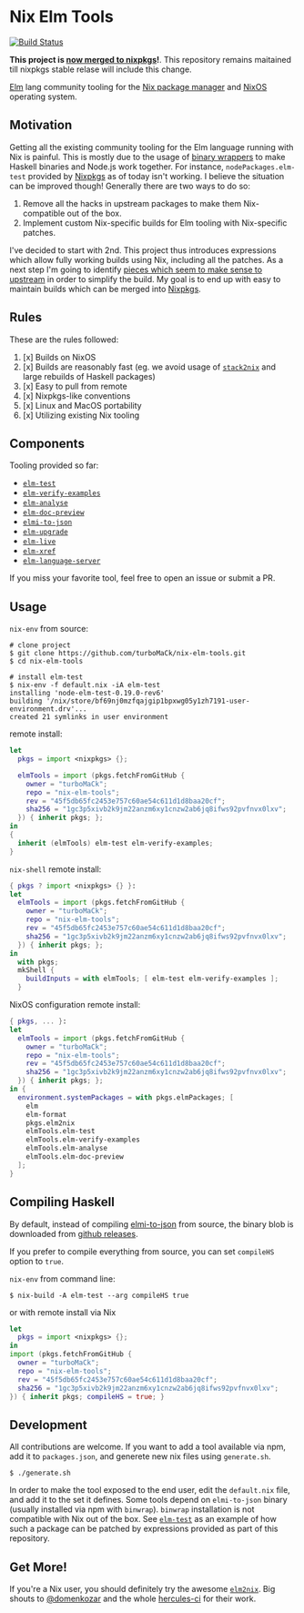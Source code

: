 # Nix Elm Tools

[![Build Status](https://travis-ci.org/turboMaCk/nix-elm-tools.svg?branch=master)](https://travis-ci.org/turboMaCk/nix-elm-tools)

**This project is [now merged to nixpkgs](https://github.com/NixOS/nixpkgs/pull/63477)!**.
This repository remains maitained till nixpkgs stable relase will include this change.

[Elm](https://elm-lang.org/) lang community tooling
for the [Nix package manager](https://nixos.org/nix/) and [NixOS](http://nixos.org)
operating system.

## Motivation

Getting all the existing community tooling for the Elm language running with Nix is painful.
This is mostly due to the usage of [binary wrappers](https://github.com/avh4/binwrap) to make
Haskell binaries and Node.js work together. For instance, `nodePackages.elm-test`
provided by [Nixpkgs](https://github.com/OS/nixpkgs) as of today
isn't working. I believe the situation can be improved though!
Generally there are two ways to do so:

1. Remove all the hacks in upstream packages to make them Nix-compatible out of the box.
2. Implement custom Nix-specific builds for Elm tooling with Nix-specific patches.

I've decided to start with 2nd. This project thus introduces expressions which
allow fully working builds using Nix, including all the patches.
As a next step I'm going to identify [pieces which seem to make sense to upstream](https://github.com/stoeffel/elmi-to-json/pull/28)
in order to simplify the build. My goal is to end up with easy to maintain builds which
can be merged into [Nixpkgs](https://github.com/nixOS/nixpkgs/).

## Rules

These are the rules followed:

1. [x] Builds on NixOS
2. [x] Builds are reasonably fast (eg. we avoid usage of [`stack2nix`](https://github.com/input-output-hk/stack2nix) and large rebuilds of Haskell packages)
3. [x] Easy to pull from remote
4. [x] Nixpkgs-like conventions
5. [x] Linux and MacOS portability
6. [x] Utilizing existing Nix tooling

## Components

Tooling provided so far:

- [`elm-test`](https://github.com/rtfeldman/node-test-runner)
- [`elm-verify-examples`](https://github.com/stoeffel/elm-verify-examples)
- [`elm-analyse`](https://github.com/stil4m/elm-analyse)
- [`elm-doc-preview`](https://github.com/dmy/elm-doc-preview)
- [`elmi-to-json`](https://github.com/stoeffel/elmi-to-json)
- [`elm-upgrade`](https://github.com/avh4/elm-upgrade)
- [`elm-live`](https://github.com/wking-io/elm-live)
- [`elm-xref`](https://github.com/zwilias/elm-xref)
- [`elm-language-server`](https://github.com/elm-tooling/elm-language-server)

If you miss your favorite tool, feel free to open an issue or submit a PR.

## Usage

`nix-env` from source:

```shell
# clone project
$ git clone https://github.com/turboMaCk/nix-elm-tools.git
$ cd nix-elm-tools

# install elm-test
$ nix-env -f default.nix -iA elm-test
installing 'node-elm-test-0.19.0-rev6'
building '/nix/store/bf69nj0mzfqajgip1bpxwg05y1zh7191-user-environment.drv'...
created 21 symlinks in user environment
```

remote install:

```nix
let
  pkgs = import <nixpkgs> {};

  elmTools = import (pkgs.fetchFromGitHub {
    owner = "turboMaCk";
    repo = "nix-elm-tools";
    rev = "45f5db65fc2453e757c60ae54c611d1d8baa20cf";
    sha256 = "1gc3p5xivb2k9jm22anzm6xy1cnzw2ab6jq8ifws92pvfnvx0lxv";
  }) { inherit pkgs; };
in
{
  inherit (elmTools) elm-test elm-verify-examples;
}
```

`nix-shell` remote install:

```nix
{ pkgs ? import <nixpkgs> {} }:
let
  elmTools = import (pkgs.fetchFromGitHub {
    owner = "turboMaCk";
    repo = "nix-elm-tools";
    rev = "45f5db65fc2453e757c60ae54c611d1d8baa20cf";
    sha256 = "1gc3p5xivb2k9jm22anzm6xy1cnzw2ab6jq8ifws92pvfnvx0lxv";
  }) { inherit pkgs; };
in
  with pkgs;
  mkShell {
    buildInputs = with elmTools; [ elm-test elm-verify-examples ];
  }
```

NixOS configuration remote install:

```nix
{ pkgs, ... }:
let
  elmTools = import (pkgs.fetchFromGitHub {
    owner = "turboMaCk";
    repo = "nix-elm-tools";
    rev = "45f5db65fc2453e757c60ae54c611d1d8baa20cf";
    sha256 = "1gc3p5xivb2k9jm22anzm6xy1cnzw2ab6jq8ifws92pvfnvx0lxv";
  }) { inherit pkgs; };
in {
  environment.systemPackages = with pkgs.elmPackages; [
    elm
    elm-format
    pkgs.elm2nix
    elmTools.elm-test
    elmTools.elm-verify-examples
    elmTools.elm-analyse
    elmTools.elm-doc-preview
  ];
}
```

## Compiling Haskell

By default, instead of compiling [elmi-to-json](https://github.com/stoeffel/elmi-to-json) from source,
the binary blob is downloaded from [github releases](https://github.com/stoeffel/elmi-to-json/releases).

If you prefer to compile everything from source,
you can set `compileHS` option to `true`.

`nix-env` from command line:

```shell
$ nix-build -A elm-test --arg compileHS true
```

or with remote install via Nix

```nix
let
  pkgs = import <nixpkgs> {};
in
import (pkgs.fetchFromGitHub {
  owner = "turboMaCk";
  repo = "nix-elm-tools";
  rev = "45f5db65fc2453e757c60ae54c611d1d8baa20cf";
  sha256 = "1gc3p5xivb2k9jm22anzm6xy1cnzw2ab6jq8ifws92pvfnvx0lxv";
}) { inherit pkgs; compileHS = true; }
```


## Development

All contributions are welcome. If you want to add a tool available via npm,
add it to `packages.json`, and generete new nix files using `generate.sh`.

```
$ ./generate.sh
```

In order to make the tool exposed to the end user,
edit the `default.nix` file, and add it to the set it defines.
Some tools depend on `elmi-to-json` binary (usually installed
via npm with `binwrap`).
`binwrap` installation is not compatible with Nix out of the box.
See [`elm-test`](https://github.com/rtfeldman/node-test-runner) as an example of how such a package can be patched
by expressions provided as part of this repository.

## Get More!

If you're a Nix user, you should definitely try the awesome [`elm2nix`](https://github.com/hercules-ci/elm2nix).
Big shouts to [@domenkozar](https://github.com/hercules-ci/elm2nix/commits?author=domenkozar)
and the whole [hercules-ci](https://hercules-ci.com/) for their work.
